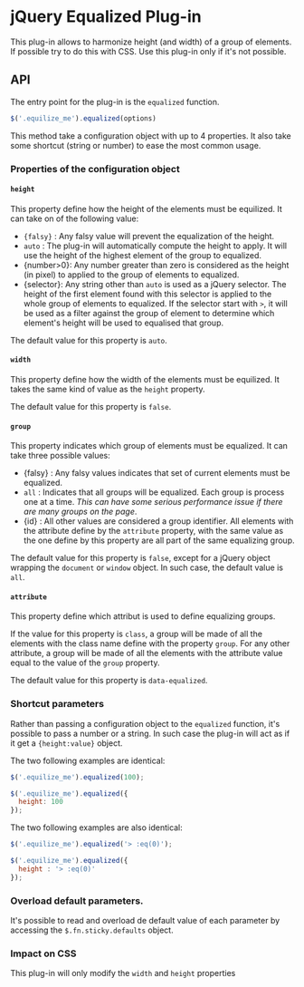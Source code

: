 jQuery Equalized Plug-in
========================

This plug-in allows to harmonize height (and width) of a group of elements. If
possible try to do this with CSS. Use this plug-in only if it's not possible.


API
---

The entry point for the plug-in is the `equalized` function.

```javascript
$('.equilize_me').equalized(options)
```

This method take a configuration object with up to 4 properties. It also take
some shortcut (string or number) to ease the most common usage.


### Properties of the configuration object

#### `height`

This property define how the height of the elements must be equilized. It can
take on of the following value:

* `{falsy}` : Any falsy value will prevent the equalization of the height.
* `auto`    : The plug-in will automatically  compute the height to apply. It
              will use the height of the highest element of the group to
              equalized.
* {number>0}: Any number greater than zero is considered as the height (in
              pixel) to applied to the group of elements to equalized.
* {selector}: Any string other than `auto` is used as a jQuery selector. The
              height of the first element found with this selector is applied
              to the whole group of elements to equalized. If the selector start
              with `>`, it will be used as a filter against the group of element
              to determine which element's height will be used to equalised that
              group.

The default value for this property is `auto`.

#### `width`

This property define how the width of the elements must be equilized. It takes
the same kind of value as the `height` property.

The default value for this property is `false`.

#### `group`

This property indicates which group of elements must be equalized. It can take
three possible values:

* {falsy} : Any falsy values indicates that set of current elements must be
            equalized.
* `all`   : Indicates that all groups will be equalized. Each group is process
            one at a time. _This can have some serious performance issue if
            there are many groups on the page_.
* {id}    : All other values are considered a group identifier. All elements
            with the attribute define by the `attribute` property, with the same
            value as the one define by this property are all part of the same
            equalizing group.

The default value for this property is `false`, except for a jQuery object
wrapping the `document` or `window` object. In such case, the default value
is `all`.

#### `attribute`

This property define which attribut is used to define equalizing groups.

If the value for this property is `class`, a group will be made of all the
elements with the class name define with the property `group`. For any other
attribute, a group will be made of all the elements with the attribute value
equal to the value of the `group` property.

The default value for this property is `data-equalized`.


### Shortcut parameters

Rather than passing a configuration object to the `equalized` function, it's
possible to pass a number or a string. In such case the plug-in will act as if
it get a `{height:value}` object.

The two following examples are identical:

```javascript
$('.equilize_me').equalized(100);
```

```javascript
$('.equilize_me').equalized({
  height: 100
});
```

The two following examples are also identical:

```javascript
$('.equilize_me').equalized('> :eq(0)');
```

```javascript
$('.equilize_me').equalized({
  height : '> :eq(0)'
});
```


### Overload default parameters.

It's possible to read and overload de default value of each parameter by
accessing the `$.fn.sticky.defaults` object.


### Impact on CSS

This plug-in will only modify the `width` and `height` properties


